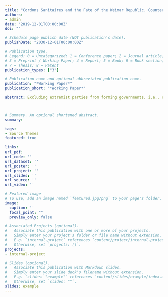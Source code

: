 ```yaml
---
title: "Cordons Sanitaires and the Fate of the Weimar Republic. Counterfactual Simulations of an Agent-Based Model With Coalition-Directed Voters"
authors:
- admin
date: "2019-12-01T00:00:00Z"
doi: ""

# Schedule page publish date (NOT publication's date). 
publishDate: "2030-12-01T00:00:00Z"

# Publication type.
# Legend: 0 = Uncategorized; 1 = Conference paper; 2 = Journal article;
# 3 = Preprint / Working Paper; 4 = Report; 5 = Book; 6 = Book section;
# 7 = Thesis; 8 = Patent
publication_types: ["3"]

# Publication name and optional abbreviated publication name.
publication: "*Working Paper*"
publication_short: "*Working Paper*"

abstract: Excluding extremist parties from forming governments, i.e., establishing cordons sanitaires against extremist parties, can be a decisive contribution to safeguarding democracy. The destruction of the Weimar Republic and the rise of Nazism in the 1930s serve as anecdotal evidence for this claim, as there was no such cordon sanitaire against the Nazi Party (NSDAP) and other extremist parties in Germany. Could a cordon sanitaire against extremist parties have changed the fate of the 1930s Weimar Republic? Cordons sanitares are specific coalition signals, and we can use existing theoretical knowledge about the effects of these signals to assess the question at hand. I integrate these theoretical insights into a formal agent-based model of party competition with coalition-directed voters and perform counterfactual simulations in an artificial 1930s Weimar Republic. Preliminary simulation results show that a cordon sanitaire could have resulted in the NSDAP's vote share increasing in the short run and decreasing in the longer run. The results have important implications for research on the stability of democracies.



# Summary. An optional shortened abstract.
summary: 

tags:
- Source Themes
featured: true

links:
url_pdf: 
url_code: ''
url_dataset: ''
url_poster: ''
url_project: ''
url_slides: ''
url_source: ''
url_video: ''

# Featured image
# To use, add an image named `featured.jpg/png` to your page's folder. 
image:
  caption: ''
  focal_point: ""
  preview_only: false

# Associated Projects (optional).
#   Associate this publication with one or more of your projects.
#   Simply enter your project's folder or file name without extension.
#   E.g. `internal-project` references `content/project/internal-project/index.md`.
#   Otherwise, set `projects: []`.
projects:
- internal-project

# Slides (optional).
#   Associate this publication with Markdown slides.
#   Simply enter your slide deck's filename without extension.
#   E.g. `slides: "example"` references `content/slides/example/index.md`.
#   Otherwise, set `slides: ""`.
slides: example
---
```


